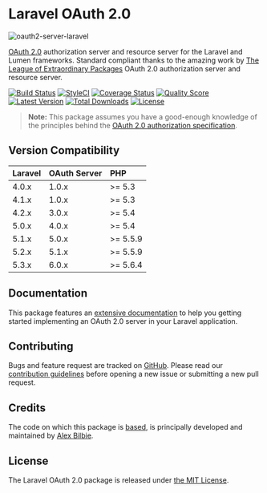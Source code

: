 # Laravel OAuth 2.0

![oauth2-server-laravel](https://cloud.githubusercontent.com/assets/499192/9065550/751404ba-3ad2-11e5-9f92-3d4d5d4b9c54.png)

[OAuth 2.0](http://tools.ietf.org/wg/oauth/draft-ietf-oauth-v2/) authorization server and resource server for the Laravel and Lumen frameworks. Standard compliant thanks to the amazing work by [The League of Extraordinary Packages](http://www.thephpleague.com) OAuth 2.0 authorization server and resource server.

[![Build Status](https://img.shields.io/travis/lucadegasperi/oauth2-server-laravel/master.svg?style=flat)](https://travis-ci.org/lucadegasperi/oauth2-server-laravel)
[![StyleCI](https://styleci.io/repos/13300645/shield?style=flat)](https://styleci.io/repos/13300645)
[![Coverage Status](https://img.shields.io/scrutinizer/coverage/g/lucadegasperi/oauth2-server-laravel/master.svg?style=flat)](https://scrutinizer-ci.com/g/lucadegasperi/oauth2-server-laravel/code-structure)
[![Quality Score](https://img.shields.io/scrutinizer/g/lucadegasperi/oauth2-server-laravel/master.svg?style=flat)](https://scrutinizer-ci.com/g/lucadegasperi/oauth2-server-laravel)
[![Latest Version](http://img.shields.io/github/release/lucadegasperi/oauth2-server-laravel.svg?style=flat)](https://github.com/lucadegasperi/oauth2-server-laravel/releases)
[![Total Downloads](https://img.shields.io/packagist/dt/lucadegasperi/oauth2-server-laravel.svg?style=flat)](https://packagist.org/packages/lucadegasperi/oauth2-server-laravel)
[![License](https://img.shields.io/packagist/l/lucadegasperi/oauth2-server-laravel.svg?style=flat)](https://packagist.org/packages/lucadegasperi/oauth2-server-laravel)

> **Note:** This package assumes you have a good-enough knowledge of the principles behind the [OAuth 2.0 authorization specification](http://tools.ietf.org/html/rfc6749).

## Version Compatibility

 Laravel  | OAuth Server | PHP
:---------|:-------------|:----
 4.0.x    | 1.0.x        |>= 5.3
 4.1.x    | 1.0.x        |>= 5.3
 4.2.x    | 3.0.x        |>= 5.4
 5.0.x    | 4.0.x        |>= 5.4
 5.1.x    | 5.0.x        |>= 5.5.9
 5.2.x    | 5.1.x        |>= 5.5.9
 5.3.x    | 6.0.x        |>= 5.6.4

## Documentation

This package features an [extensive documentation](docs#readme) to help you getting started implementing an OAuth 2.0 server in your Laravel application.

## Contributing

Bugs and feature request are tracked on [GitHub](https://github.com/lucadegasperi/oauth2-server-laravel/issues). Please read our [contribution guidelines](CONTRIBUTING.md) before opening a new issue or submitting a new pull request.

## Credits

The code on which this package is [based](https://github.com/thephpleague/oauth2-server), is principally developed and maintained by [Alex Bilbie](https://twitter.com/alexbilbie).

## License

The Laravel OAuth 2.0 package is released under [the MIT License](LICENSE).
